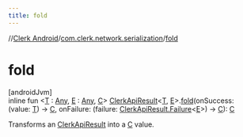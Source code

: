```yaml
---
title: fold
---
```

//[Clerk Android](../../index.html)/[com.clerk.network.serialization](index.html)/[fold](fold.html)



# fold



[androidJvm]\
inline fun &lt;[T](fold.html) : [Any](https://kotlinlang.org/api/latest/jvm/stdlib/kotlin-stdlib/kotlin/-any/index.html), [E](fold.html) : [Any](https://kotlinlang.org/api/latest/jvm/stdlib/kotlin-stdlib/kotlin/-any/index.html), [C](fold.html)&gt; [ClerkApiResult](-clerk-api-result/index.html)&lt;[T](fold.html), [E](fold.html)&gt;.[fold](fold.html)(onSuccess: (value: [T](fold.html)) -&gt; [C](fold.html), onFailure: (failure: [ClerkApiResult.Failure](-clerk-api-result/-failure/index.html)&lt;[E](fold.html)&gt;) -&gt; [C](fold.html)): [C](fold.html)



Transforms an [ClerkApiResult](-clerk-api-result/index.html) into a [C](fold.html) value.




